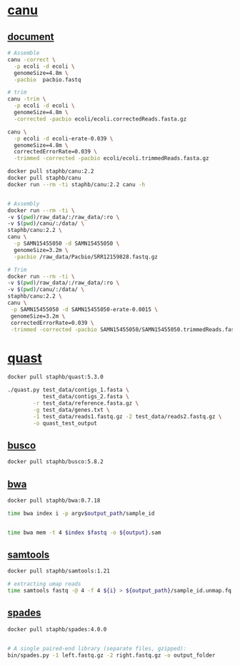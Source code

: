 # [canu](https://github.com/marbl/canu)
## [document](https://canu.readthedocs.io/)
```bash
# Assemble
canu -correct \
  -p ecoli -d ecoli \
  genomeSize=4.8m \
  -pacbio  pacbio.fastq

# trim
canu -trim \
  -p ecoli -d ecoli \
  genomeSize=4.8m \
  -corrected -pacbio ecoli/ecoli.correctedReads.fasta.gz

canu \
  -p ecoli -d ecoli-erate-0.039 \
  genomeSize=4.8m \
  correctedErrorRate=0.039 \
  -trimmed -corrected -pacbio ecoli/ecoli.trimmedReads.fasta.gz
```

```bash
docker pull staphb/canu:2.2
docker pull staphb/canu
docker run --rm -ti staphb/canu:2.2 canu -h


# Assembly
docker run --rm -ti \
-v $(pwd)/raw_data/:/raw_data/:ro \
-v $(pwd)/canu/:/data/ \
staphb/canu:2.2 \
canu \
  -p SAMN15455050 -d SAMN15455050 \
  genomeSize=3.2m \
  -pacbio /raw_data/Pacbio/SRR12159828.fastq.gz

# Trim
docker run --rm -ti \
-v $(pwd)/raw_data/:/raw_data/:ro \
-v $(pwd)/canu/:/data/ \
staphb/canu:2.2 \
canu \
 -p SAMN15455050 -d SAMN15455050-erate-0.0015 \
 genomeSize=3.2m \
 correctedErrorRate=0.039 \
 -trimmed -corrected -pacbio SAMN15455050/SAMN15455050.trimmedReads.fasta.gz


```


# [quast](https://github.com/ablab/quast)
```bash
docker pull staphb/quast:5.3.0

./quast.py test_data/contigs_1.fasta \
           test_data/contigs_2.fasta \
        -r test_data/reference.fasta.gz \
        -g test_data/genes.txt \
        -1 test_data/reads1.fastq.gz -2 test_data/reads2.fastq.gz \
        -o quast_test_output

```


## [busco](https://gitlab.com/ezlab/busco)
```bash
docker pull staphb/busco:5.8.2

```

## [bwa](https://github.com/lh3/bwa)
```bash
docker pull staphb/bwa:0.7.18

time bwa index i -p argv$output_path/sample_id


time bwa mem -t 4 $index $fastq -o ${output}.sam


```

## [samtools](https://github.com/samtools/samtools)
```bash
docker pull staphb/samtools:1.21

# extracting umap reads
time samtools fastq -@ 4 -f 4 ${i} > ${output_path}/sample_id.unmap.fq 

```


## [spades](https://github.com/ablab/spades)
```bash
docker pull staphb/spades:4.0.0


# A single paired-end library (separate files, gzipped):
bin/spades.py -1 left.fastq.gz -2 right.fastq.gz -o output_folder

```



